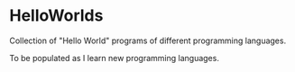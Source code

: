 # HelloWorlds
Collection of "Hello World" programs of different programming languages.

To be populated as I learn new programming languages.
